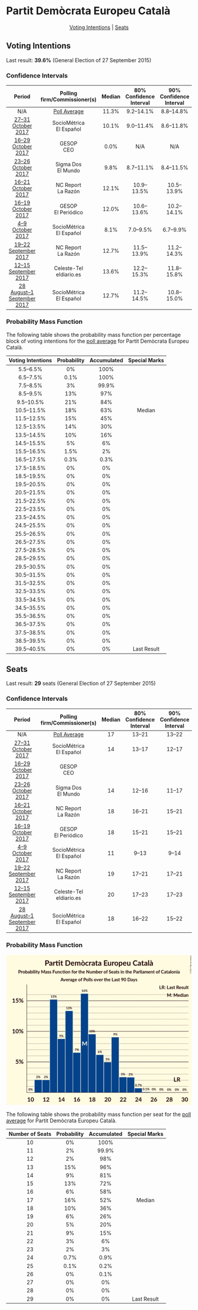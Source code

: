 # Partit Demòcrata Europeu Català

<p align="center"><a href="#voting-intentions">Voting Intentions</a> | <a href="#seats">Seats</a></p>

## Voting Intentions

Last result: **39.6%** (General Election of 27 September 2015)

### Confidence Intervals

| Period     | Polling firm/Commissioner(s) | Median | 80% Confidence Interval | 90% Confidence Interval | 95% Confidence Interval | 99% Confidence Interval |
|:----------:|:----------------:|:-----------:|:-----------------------:|:-----------------------:|:-----------------------:|:-----------------------:|
| N/A | [Poll Average](average.html) | 11.3% | 9.2–14.1% | 8.8–14.8% | 8.5–15.3% | 7.9–16.3% |
| [27–31 October 2017](2017-10-31-SocioMétrica.html) | SocioMétrica <br> El Español | 10.1% | 9.0–11.4% | 8.6–11.8% | 8.4–12.1% | 7.9–12.8% |
| [16–29 October 2017](2017-10-29-GESOP.html) | GESOP <br> CEO | 0.0% | N/A | N/A | N/A | N/A |
| [23–26 October 2017](2017-10-26-SigmaDos.html) | Sigma Dos <br> El Mundo | 9.8% | 8.7–11.1% | 8.4–11.5% | 8.1–11.8% | 7.6–12.5% |
| [16–21 October 2017](2017-10-21-NCReport.html) | NC Report <br> La Razón | 12.1% | 10.9–13.5% | 10.5–13.9% | 10.2–14.3% | 9.6–15.0% |
| [16–19 October 2017](2017-10-19-GESOP.html) | GESOP <br> El Periódico | 12.0% | 10.6–13.6% | 10.2–14.1% | 9.9–14.4% | 9.3–15.2% |
| [4–9 October 2017](2017-10-09-SocioMétrica.html) | SocioMétrica <br> El Español | 8.1% | 7.0–9.5% | 6.7–9.9% | 6.4–10.2% | 5.9–10.9% |
| [19–22 September 2017](2017-09-22-NCReport.html) | NC Report <br> La Razón | 12.7% | 11.5–13.9% | 11.2–14.3% | 10.9–14.6% | 10.4–15.3% |
| [12–15 September 2017](2017-09-15-Celeste-Tel.html) | Celeste-Tel <br> eldiario.es | 13.6% | 12.2–15.3% | 11.8–15.8% | 11.4–16.2% | 10.8–17.0% |
| [28 August–1 September 2017](2017-09-01-SocioMétrica.html) | SocioMétrica <br> El Español | 12.7% | 11.2–14.5% | 10.8–15.0% | 10.4–15.4% | 9.8–16.3% |

### Probability Mass Function

The following table shows the probability mass function per percentage block of voting intentions for the [poll average](average.html) for Partit Demòcrata Europeu Català.

| Voting Intentions | Probability | Accumulated | Special Marks |
|:-----------------:|:-----------:|:-----------:|:-------------:|
| 5.5–6.5% | 0% | 100% |  |
| 6.5–7.5% | 0.1% | 100% |  |
| 7.5–8.5% | 3% | 99.9% |  |
| 8.5–9.5% | 13% | 97% |  |
| 9.5–10.5% | 21% | 84% |  |
| 10.5–11.5% | 18% | 63% | Median |
| 11.5–12.5% | 15% | 45% |  |
| 12.5–13.5% | 14% | 30% |  |
| 13.5–14.5% | 10% | 16% |  |
| 14.5–15.5% | 5% | 6% |  |
| 15.5–16.5% | 1.5% | 2% |  |
| 16.5–17.5% | 0.3% | 0.3% |  |
| 17.5–18.5% | 0% | 0% |  |
| 18.5–19.5% | 0% | 0% |  |
| 19.5–20.5% | 0% | 0% |  |
| 20.5–21.5% | 0% | 0% |  |
| 21.5–22.5% | 0% | 0% |  |
| 22.5–23.5% | 0% | 0% |  |
| 23.5–24.5% | 0% | 0% |  |
| 24.5–25.5% | 0% | 0% |  |
| 25.5–26.5% | 0% | 0% |  |
| 26.5–27.5% | 0% | 0% |  |
| 27.5–28.5% | 0% | 0% |  |
| 28.5–29.5% | 0% | 0% |  |
| 29.5–30.5% | 0% | 0% |  |
| 30.5–31.5% | 0% | 0% |  |
| 31.5–32.5% | 0% | 0% |  |
| 32.5–33.5% | 0% | 0% |  |
| 33.5–34.5% | 0% | 0% |  |
| 34.5–35.5% | 0% | 0% |  |
| 35.5–36.5% | 0% | 0% |  |
| 36.5–37.5% | 0% | 0% |  |
| 37.5–38.5% | 0% | 0% |  |
| 38.5–39.5% | 0% | 0% |  |
| 39.5–40.5% | 0% | 0% | Last Result |


## Seats

Last result: **29** seats (General Election of 27 September 2015)

### Confidence Intervals

| Period     | Polling firm/Commissioner(s) | Median | 80% Confidence Interval | 90% Confidence Interval | 95% Confidence Interval | 99% Confidence Interval |
|:----------:|:----------------:|:------:|:-----------------------:|:-----------------------:|:-----------------------:|:-----------------------:|
| N/A | [Poll Average](average.html) | 17 | 13–21 | 13–22 | 12–23 | 11–24 |
| [27–31 October 2017](2017-10-31-SocioMétrica.html) | SocioMétrica <br> El Español | 14 | 13–17 | 12–17 | 11–18 | 11–18 |
| [16–29 October 2017](2017-10-29-GESOP.html) | GESOP <br> CEO |  |  |  |  |  |
| [23–26 October 2017](2017-10-26-SigmaDos.html) | Sigma Dos <br> El Mundo | 14 | 12–16 | 11–17 | 11–17 | 11–18 |
| [16–21 October 2017](2017-10-21-NCReport.html) | NC Report <br> La Razón | 18 | 16–21 | 15–21 | 15–21 | 14–23 |
| [16–19 October 2017](2017-10-19-GESOP.html) | GESOP <br> El Periódico | 18 | 15–21 | 15–21 | 14–22 | 13–23 |
| [4–9 October 2017](2017-10-09-SocioMétrica.html) | SocioMétrica <br> El Español | 11 | 9–13 | 9–14 | 8–15 | 7–16 |
| [19–22 September 2017](2017-09-22-NCReport.html) | NC Report <br> La Razón | 19 | 17–21 | 17–21 | 16–22 | 15–23 |
| [12–15 September 2017](2017-09-15-Celeste-Tel.html) | Celeste-Tel <br> eldiario.es | 20 | 17–23 | 17–23 | 17–24 | 15–25 |
| [28 August–1 September 2017](2017-09-01-SocioMétrica.html) | SocioMétrica <br> El Español | 18 | 16–22 | 15–22 | 15–23 | 14–24 |

### Probability Mass Function

![Graph with seats probability mass function not yet produced](average-seats-pmf-partitdemcrataeuropeucatal.png "Seats Probability Mass Function")

The following table shows the probability mass function per seat for the [poll average](average.html) for Partit Demòcrata Europeu Català.

| Number of Seats | Probability | Accumulated | Special Marks |
|:---------------:|:-----------:|:-----------:|:-------------:|
| 10 | 0% | 100% |  |
| 11 | 2% | 99.9% |  |
| 12 | 2% | 98% |  |
| 13 | 15% | 96% |  |
| 14 | 9% | 81% |  |
| 15 | 13% | 72% |  |
| 16 | 6% | 58% |  |
| 17 | 16% | 52% | Median |
| 18 | 10% | 36% |  |
| 19 | 6% | 26% |  |
| 20 | 5% | 20% |  |
| 21 | 9% | 15% |  |
| 22 | 3% | 6% |  |
| 23 | 2% | 3% |  |
| 24 | 0.7% | 0.9% |  |
| 25 | 0.1% | 0.2% |  |
| 26 | 0% | 0.1% |  |
| 27 | 0% | 0% |  |
| 28 | 0% | 0% |  |
| 29 | 0% | 0% | Last Result |


